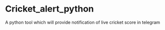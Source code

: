 # Cricket_alert_python
A python tool which will provide notification of live cricket score in telegram
